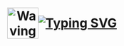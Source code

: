 <h1 align="center">
<div style="display: flex; align-items: center; justify-content: center; height: 100vh;">
    <img src="https://raw.githubusercontent.com/Tarikul-Islam-Anik/Animated-Fluent-Emojis/master/Emojis/Hand%20gestures/Waving%20Hand%20Light%20Skin%20Tone.png" alt="Waving Hand Light Skin Tone" width="70" height="70" />
    <a href="https://git.io/typing-svg">
        <img src="https://readme-typing-svg.demolab.com?font=Fira+Code&size=30&pause=1000&color=F7A560&vCenter=true&center=true&width=435&lines=Hi%2C+There;+My+name+is+Burak+Y%C4%B1lmam;Nice+to+meet+you;Have+a+nice+day" alt="Typing SVG" />
    </a>
</div>

</h1>

<div align="center">
  <a href="https://www.linkedin.com/in/burak-yılmam-6a21191a7/">
    <img src="https://img.shields.io/static/v1?message=LinkedIn&logo=linkedin&label=&color=0077B5&logoColor=white&labelColor=&style=for-the-badge" height="25" alt="linkedin logo"  />
  </a>
  <a href="mailto:burakyilmamm@hotmail.com">
    <img src="https://img.shields.io/badge/Outlook-0078D4?style=for-the-badge&logo=microsoft-outlook&logoColor=white" height="25" alt="outlook logo"  />
  </a>
</div>

<div align="center">
  <img src="https://visitor-badge.laobi.icu/badge?page_id=Burakyilmam.Burakyilmam&"  />
</div>

## About Me

<img src="https://raw.githubusercontent.com/Tarikul-Islam-Anik/Animated-Fluent-Emojis/master/Emojis/People%20with%20professions/Man%20Student%20Light%20Skin%20Tone.png" alt="Man Student Light Skin Tone" width="50" height="50" />

#### I graduated from Kütahya Dumlupınar University Department of Computer Engineering in September 2021

<img src="https://raw.githubusercontent.com/Tarikul-Islam-Anik/Animated-Fluent-Emojis/master/Emojis/People%20with%20professions/Man%20Teacher%20Light%20Skin%20Tone.png" alt="Man Teacher Light Skin Tone" width="50" height="50" />

#### I've previously gained experience with the following technologies and software patterns:

| **Category**                             | **Technologies**                                                                                                                                                 |
|------------------------------------------|------------------------------------------------------------------------------------------------------------------------------------------------------------------|
| **Desktop Development**                  | C#, WinForms, DevExpress                                                                                                                                         |
| **Web Development**                      | HTML, CSS, JavaScript, Bootstrap, .NET Core                                                                                                                      |
| **Real-Time Communication**              | SignalR                                                                                                                                                          |
| **Object-Relational Mapping (ORM)**      | eXpress Persistent Objects (XPO), Entity Framework                                                                                                               |
| **Database**                             | Microsoft SQL Server (MSSQL), PostgreSQL                                                                                                                         |
| **Software Testing**                     | Java, Selenium                                                                                                                                                   |
| **Architecture and Patterns**            | N-Tier Architecture, Repository, Model-View-Controller (MVC)                                                                                                     |
| **Data Science**                         | Python, Numpy, Pandas, Matplotlib                                                                                                                                |
| **Mapping**                              | Leaflet.js, Leaflet.Draw, Leaflet Routing Machine, Turf.js                                                                                                       |
| **API**                                  |  Web API , Geolocation, FreeCurrency, OpenWeatherMap, Collect API (Pharmacy), Google Maps Direction                                                              |

<img src="https://raw.githubusercontent.com/Tarikul-Islam-Anik/Animated-Fluent-Emojis/master/Emojis/People%20with%20professions/Technologist%20Light%20Skin%20Tone.png" alt="Technologist Light Skin Tone" width="50" height="50" /> 

#### I'm currently working as a software developer at BLS Birleşik Lastik A.Ş. I develop various modules for Enterprise Resource Planning (ERP) applications using C#, DevExpress, eXpress Persistent Objects (XPO), WinForms, and Microsoft SQL Server (MSSQL).

#### In my spare time, I work on web design using technologies such as HTML, CSS, JavaScript, and Bootstrap and develop backend solutions using .NET Core and C#.

#### I apply software design patterns such as N-Tier Architecture, Repository Pattern, and Model-View-Controller (MVC) to keep my applications well-organized, sustainable, and scalable.

#### I use Microsoft SQL Server (MSSQL) and PostgreSQL for database operations and manage data access with Entity Framework and eXpress Persistent Objects (XPO).

#### I develop basic real-time communication applications with SignalR, build APIs using Web API, and integrate third-party APIs, such as Geolocation, FreeCurrency, OpenWeatherMap, Collect API (Pharmacy), and Google Maps Directions, into my projects.

#### I create mapping applications using Leaflet.js, Leaflet.Draw, Leaflet Routing Machine, and Turf.js, together with front-end technologies like HTML, CSS, JavaScript, and Bootstrap.

<img src="https://raw.githubusercontent.com/Tarikul-Islam-Anik/Animated-Fluent-Emojis/master/Emojis/People%20with%20professions/Mechanic%20Light%20Skin%20Tone.png" alt="Mechanic Light Skin Tone" width="50" height="50" />

## Languages , Technologies and Tools I Use:

![My Skills](https://go-skill-icons.vercel.app/api/icons?i=word,powerpoint,excel,html,css,js,bootstrap,cs,dotnet,sqlserver,postgresql,java,selenium,python,numpy,pandas,matplotlib,leaflet,arduino,vscode,visualstudio,eclipse,idea,anaconda,jupyter)

## Certificates

<a href="https://www.btkakademi.gov.tr/portal/certificate/validate?certificateId=qKrhmEwJ0V&trk=public_profile_see-credential">
    <img src="https://github.com/user-attachments/assets/ed342e04-8482-4d37-b3a3-66269b8e1cd6" alt="HTML" width="249" height="170" />
</a>
<a href="https://www.btkakademi.gov.tr/portal/certificate/validate?certificateId=7rptBpP4k&trk=public_profile_see-credential">
    <img src="https://github.com/user-attachments/assets/6bbc144a-ce90-4fc6-94b0-7c8a5c5bc3e1" alt="CSS" width="249" height="170" />
</a>
<a href="https://www.btkakademi.gov.tr/portal/certificate/validate?certificateId=yjahPrvW7&trk=public_profile_see-credential">
    <img src="https://github.com/user-attachments/assets/2e3e1d89-5ebb-45f8-8d2c-c5952e52ab44" alt="JS" width="249" height="170" />
</a>
<a href="https://www.btkakademi.gov.tr/portal/certificate/validate?certificateId=rKjhGPOA7k&trk=public_profile_see-credential">
    <img src="https://github.com/user-attachments/assets/92f44890-1f69-4f66-8f74-285a7ac9d10e" alt="BOOTSRAP" width="249" height="170" />
</a>

<a href="https://www.btkakademi.gov.tr/portal/certificate/validate?certificateId=WJ1SMJlA2g&trk=public_profile_see-credential">
<img src="https://github.com/user-attachments/assets/1bb7f737-c0fa-4b88-865f-873bc22794de" alt="C#" width="249" height="170" />
</a>
<a href="https://www.btkakademi.gov.tr/portal/certificate/validate?certificateId=bx1hGJl2oB&trk=public_profile_see-credential">
    <img src="https://github.com/user-attachments/assets/68d391d4-1101-447c-b957-81f45e50936b" alt="COREMVC" width="249" height="170" />
</a>
<a href="https://www.btkakademi.gov.tr/portal/certificate/validate?certificateId=ax1hD9zXGv&trk=public_profile_see-credential">
<img src="https://github.com/user-attachments/assets/0e936e3f-97e1-46f2-bef1-bc66b8929477" alt="JAVA" width="249" height="170" />
</a>

<a href="https://www.btkakademi.gov.tr/portal/certificate/validate?certificateId=zXztaXWKB0&trk=public_profile_see-credential">
<img src="https://github.com/user-attachments/assets/e0357d8e-3154-4dd0-a68b-dbc6cb0c5bb4" alt="A2" width="249" height="170" />
</a>
<a href="https://www.btkakademi.gov.tr/portal/certificate/validate?certificateId=GoDfnqN8xd&trk=public_profile_see-credential">
<img src="https://github.com/user-attachments/assets/6e18f5b7-a5b4-433d-b2c8-ba14a8dbb8de" alt="B1" width="249" height="170" />
</a>

<a href="https://www.btkakademi.gov.tr/portal/certificate/validate?certificateId=dx1hApWjnN&trk=public_profile_see-credential">
<img src="https://github.com/user-attachments/assets/0516c5a7-74f8-4343-81d3-c8f35e19794c" alt="GIT_GITHUB" width="249" height="170" />
</a>
<a href="https://www.udemy.com/certificate/UC-28e08104-6e56-4f33-bf77-3739ae045ef3/?trk=public_profile_see-credential">
    <img src="https://github.com/user-attachments/assets/afd83e9b-c5c3-4756-ba04-89022be8c938" alt="C#_UDEMY" width="249" height="170" />
</a>
<a href="https://www.udemy.com/certificate/UC-eb65f364-c562-475d-83e8-c6751ecf5068/?trk=public_profile_see-credential">
<img src="https://github.com/user-attachments/assets/29867819-2b0a-4207-aff4-b7916ddc59bf" alt="SQL_UDEMY" width="249" height="170" />
</a>

[![Top Langs](https://github-readme-stats-git-masterrstaa-rickstaa.vercel.app/api/top-langs/?username=Burakyilmam)](https://github.com/anuraghazra/github-readme-stats)
